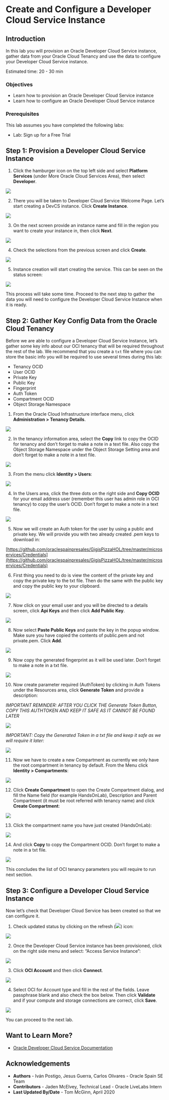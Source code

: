 # Create and Configure a Developer Cloud Service Instance

## Introduction

In this lab you will provision an Oracle Developer Cloud Service instance, gather data from your Oracle Cloud Tenancy and use the data to configure your Developer Cloud Service instance.

Estimated time: 20 - 30 min

### Objectives

* Learn how to provision an Oracle Developer Cloud Service instance
* Learn how to configure an Oracle Developer Cloud Service instance

### Prerequisites

This lab assumes you have completed the following labs:
* Lab: Sign up for a Free Trial

## **Step 1**: Provision a Developer Cloud Service Instance

1. Click the hamburger icon on the top left side and select **Platform Services** (under More Oracle Cloud Services Area), then select **Developer**.

  ![](./images/image13.png " ")

2. There you will be taken to Developer Cloud Service Welcome Page. Let’s start creating a DevCS instance. Click **Create Instance**.

  ![](./images/image14.png " ")

3. On the next screen provide an instance name and fill in the region you want to create your instance in, then click **Next**.

  ![](./images/image15.png " ")

4. Check the selections from the previous screen and click **Create**.

  ![](./images/image16.png " ")

5. Instance creation will start creating the service. This can be seen on the status screen:

  ![](./images/image17.png " ")

This process will take some time. Proceed to the next step to gather the data you will need to configure the Developer Cloud Service Instance when it is ready.

## **Step 2**: Gather Key Config Data from the Oracle Cloud Tenancy

Before we are able to configure a Developer Cloud Service Instance, let’s gather some key info about our OCI tenancy that will be required throughout the rest of the lab. We recommend that you create a `txt` file where you can store the basic info you will be required to use several times during this lab:

  - Tenancy OCID
  - User OCID
  - Private Key
  - Public Key
  - Fingerprint
  - Auth Token
  - Compartment OCID
  - Object Storage Namespace

1. From the Oracle Cloud Infrastructure interface menu, click **Administration \> Tenancy Details**.

  ![](./images/image18.png " ")

2. In the tenancy information area, select the **Copy** link to copy the OCID for tenancy and don’t forget to make a note in a text file. Also copy the Object Storage Namespace under the Object Storage Setting area and don’t forget to make a note in a text file.

  ![](./images/image19.png " ")

3. From the menu click **Identity \> Users**:

  ![](./images/image20.png " ")

4. In the Users area, click the three dots on the right side and **Copy OCID** for your email address user (remember this user has admin role in OCI tenancy) to copy the user’s OCID. Don’t forget to make a note in a text file.

  ![](./images/image21.png " ")

5. Now we will create an Auth token for the user by using a public and private key. We will provide you with two already created .pem keys to download in:

  [https://github.com/oraclespainpresales/GigisPizzaHOL/tree/master/microservices/Credentials](https://github.com/oraclespainpresales/GigisPizzaHOL/tree/master/microservices/Credentials)

6. First thing you need to do is view the content of the private key and copy the private key to the txt file. Then do the same with the public key and copy the public key to your clipboard.

  ![](./images/image22.png " ")

7. Now click on your email user and you will be directed to a details screen, click **Api Keys** and then click **Add Public Key**.

  ![](./images/image23.png " ")

8. Now select **Paste Public Keys** and paste the key in the popup window. Make sure you have copied the contents of public.pem and not private.pem. Click **Add**.

  ![](./images/image24.png " ")

9. Now copy the generated fingerprint as it will be used later. Don’t forget to make a note in a txt file.

  ![](./images/image25.png " ")

10. Now create parameter required (AuthToken) by clicking in Auth Tokens under the Resources area, click **Generate Token** and  provide a description:

  *IMPORTANT REMINDER: AFTER YOU CLICK THE Generate Token Button, COPY THIS AUTHTOKEN AND KEEP IT SAFE AS IT CANNOT BE FOUND LATER*

  ![](./images/image26.png " ")

  *IMPORTANT: Copy the Generated Token in a txt file and keep it safe as we will require it later:*

  ![](./images/image27.png " ")

11. Now we have to create a new Compartment as currently we only have the root compartment in tenancy by default. From the Menu click **Identity \> Compartments**:

  ![](./images/image28.png " ")

12. Click **Create Compartment** to open the Create Compartment dialog, and fill the Name field (for example HandsOnLab), Description and Parent Compartment (it must be root referred with tenancy name) and click **Create Compartment**:

  ![](./images/image29.png " ")

13. Click the compartment name you have just created (HandsOnLab):

  ![](./images/image30.png " ")

14. And click **Copy** to copy the Compartment OCID. Don’t forget to make a note in a txt file.

  ![](./images/image31.png " ")

This concludes the list of OCI tenancy parameters you will require to run next section.

## **Step 3**: Configure a Developer Cloud Service Instance

Now let’s check that Developer Cloud Service has been created so that we can configure it.

1. Check updated status by clicking on the refresh (![](./images/image32.png)) icon:

  ![](./images/image33.png " ")

2. Once the Developer Cloud Service instance has been provisioned, click on the right side menu and select: “Access Service Instance”:

  ![](./images/image34.png " ")

3. Click **OCI Account** and then click **Connect**.

  ![](./images/image35.png " ")

4. Select OCI for Account type and fill in the rest of the fields. Leave passphrase blank and also check the box below. Then click **Validate** and if your compute and storage connections are correct, click **Save**.

  ![](./images/image36.png " ")

You can proceed to the next lab.

## Want to Learn More?

* [Oracle Developer Cloud Service Documentation](https://docs.oracle.com/en/cloud/paas/developer-cloud/index.html)

## Acknowledgements
* **Authors** -  Iván Postigo, Jesus Guerra, Carlos Olivares - Oracle Spain SE Team
* **Contributors** - Jaden McElvey, Technical Lead - Oracle LiveLabs Intern
* **Last Updated By/Date** - Tom McGinn, April 2020
